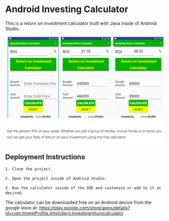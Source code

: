 # Android Investing Calculator

This is a return on investment calculator built with Java inside of Android Studio.

![Alt text](investcalc.png?raw=true "Title")


## Deployment Instructions

```
1. Clone the project.
```
```
2. Open the project inside of Android Studio.
```
```
3. Run the calculator inside of the IDE and customize or add to it as desired.
```

The calculator can be downloaded free on an Android device from the google store at:
https://play.google.com/store/apps/details?id=com.InvestProfits.jimvickery.investingreturncalculator

